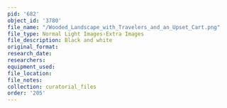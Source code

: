 ```yaml
---
pid: '682'
object_id: '3780'
file_name: "/Wooded_Landscape_with_Travelers_and_an_Upset_Cart.png"
file_type: Normal Light Images›Extra Images
file_description: Black and white
original_format:
research_date:
researchers:
equipment_used:
file_location:
file_notes:
collection: curatorial_files
order: '205'
---
```

